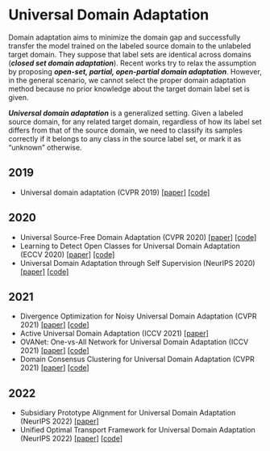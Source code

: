 # Universal Domain Adaptation

Domain adaptation aims to minimize the domain gap and successfully transfer the model trained on the labeled source domain to the unlabeled target domain. They suppose that label sets are identical across domains (***closed set domain adaptation***). Recent works try to relax the assumption by proposing ***open-set, partial, open-partial domain adaptation***. However, in the general scenario, we cannot select the proper domain adaptation method because no prior knowledge about the target domain label set is given. 

***Universal domain adaptation*** is a generalized setting. Given a labeled source domain, for any related target domain, regardless of how its label set differs from that of the source domain, we need to classify its samples correctly if it belongs to any class in the source label set, or mark it as “unknown” otherwise.


## 2019
- Universal domain adaptation (CVPR 2019) [[paper]](https://openaccess.thecvf.com/content_CVPR_2019/papers/You_Universal_Domain_Adaptation_CVPR_2019_paper.pdf) [[code]](https://github.com/thuml/Universal-Domain-Adaptation)

## 2020
- Universal Source-Free Domain Adaptation (CVPR 2020) [[paper]](https://openaccess.thecvf.com/content_CVPR_2020/papers/Kundu_Universal_Source-Free_Domain_Adaptation_CVPR_2020_paper.pdf) [[code]](https://sites.google.com/view/usfda-cvpr2020?pli=1)
- Learning to Detect Open Classes for Universal Domain Adaptation (ECCV 2020) [[paper]](https://www.ecva.net/papers/eccv_2020/papers_ECCV/papers/123600562.pdf) [[code]](https://github.com/thuml/Calibrated-Multiple-Uncertainties)
- Universal Domain Adaptation through Self Supervision (NeurIPS 2020) [[paper]](https://proceedings.neurips.cc/paper/2020/file/bb7946e7d85c81a9e69fee1cea4a087c-Paper.pdf) [[code]](https://github.com/VisionLearningGroup/DANCE)

## 2021
- Divergence Optimization for Noisy Universal Domain Adaptation (CVPR 2021) [[paper]](https://openaccess.thecvf.com/content/CVPR2021/papers/Yu_Divergence_Optimization_for_Noisy_Universal_Domain_Adaptation_CVPR_2021_paper.pdf) [[code]](https://github.com/YU1ut/Divergence-Optimization)
- Active Universal Domain Adaptation (ICCV 2021) [[paper]](https://openaccess.thecvf.com/content/ICCV2021/papers/Ma_Active_Universal_Domain_Adaptation_ICCV_2021_paper.pdf)
- OVANet: One-vs-All Network for Universal Domain Adaptation (ICCV 2021) [[paper]](https://openaccess.thecvf.com/content/ICCV2021/papers/Saito_OVANet_One-vs-All_Network_for_Universal_Domain_Adaptation_ICCV_2021_paper.pdf) [[code]](https://github.com/VisionLearningGroup/OVANet)
- Domain Consensus Clustering for Universal Domain Adaptation (CVPR 2021) [[paper]](https://openaccess.thecvf.com/content/CVPR2021/papers/Li_Domain_Consensus_Clustering_for_Universal_Domain_Adaptation_CVPR_2021_paper.pdf) [[code]](https://github.com/Solacex/Domain-Consensus-Clustering)

## 2022
- Subsidiary Prototype Alignment for Universal Domain Adaptation (NeurIPS 2022) [[paper]](https://arxiv.org/abs/2210.15909)
- Unified Optimal Transport Framework for Universal Domain Adaptation (NeurIPS 2022) [[paper]](https://arxiv.org/abs/2210.17067) [[code]](https://github.com/changwxx/uniot-for-unida)
